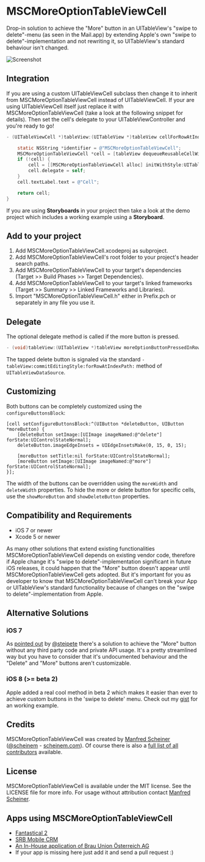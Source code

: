 MSCMoreOptionTableViewCell
==========================

Drop-in solution to achieve the "More" button in an UITableView's "swipe to delete"-menu (as seen in the Mail.app) by extending Apple's own "swipe to delete"-implementation and not rewriting it, so UITableView's standard behaviour isn't changed.

![Screenshot](https://raw.github.com/scheinem/MSCMoreOptionTableViewCell/master/MSCMoreOptionTableViewCell.png)

## Integration

If you are using a custom UITableViewCell subclass then change it to inherit from MSCMoreOptionTableViewCell instead of UITableViewCell. If your are using UITableViewCell itself just replace it with MSCMoreOptionTableViewCell (take a look at the following snippet for details). Then set the cell's delegate to your UITableViewController and you're ready to go!

```objective-c
- (UITableViewCell *)tableView:(UITableView *)tableView cellForRowAtIndexPath:(NSIndexPath *)indexPath {

    static NSString *identifier = @"MSCMoreOptionTableViewCell";
    MSCMoreOptionTableViewCell *cell = [tableView dequeueReusableCellWithIdentifier:identifier];
    if (!cell) {
        cell = [[MSCMoreOptionTableViewCell alloc] initWithStyle:UITableViewCellStyleDefault reuseIdentifier:identifier];
        cell.delegate = self;
    }
    cell.textLabel.text = @"Cell";

    return cell;
}
```

If you are using **Storyboards** in your project then take a look at the demo project which includes a working example using a **Storyboard**.

## Add to your project

1. Add MSCMoreOptionTableViewCell.xcodeproj as subproject.
2. Add MSCMoreOptionTableViewCell's root folder to your project's header search paths.
3. Add MSCMoreOptionTableViewCell to your target's dependencies (Target >> Build Phases >> Target Dependencies).
4. Add MSCMoreOptionTableViewCell to your target's linked frameworks (Target >> Summary >> Linked Frameworks and Libraries).
5. Import "MSCMoreOptionTableViewCell.h" either in Prefix.pch or separately in any file you use it.

## Delegate

The optional delegate method is called if the more button is pressed.

```objective-c
- (void)tableView:(UITableView *)tableView moreOptionButtonPressedInRowAtIndexPath:(NSIndexPath *)indexPath;
```
 
 The tapped delete button is signaled via the standard `-tableView:commitEditingStyle:forRowAtIndexPath:` method of `UITableViewDataSource`.
 
## Customizing

Both buttons can be completely customized using the `configureButtonsBlock`:

	[cell setConfigureButtonsBlock:^(UIButton *deleteButton, UIButton *moreButton) {
		[deleteButton setImage:[UIImage imageNamed:@"delete"] forState:UIControlStateNormal];
		deleteButton.imageEdgeInsets = UIEdgeInsetsMake(0, 15, 0, 15);
		
		[moreButton setTitle:nil forState:UIControlStateNormal];
		[moreButton setImage:[UIImage imageNamed:@"more"] forState:UIControlStateNormal];
	}];

The width of the buttons can be overridden using the `moreWidth` and `deleteWidth` properties.
To hide the more or delete button for specific cells, use the `showMoreButton` and `showDeleteButton` properties.

## Compatibility and Requirements

* iOS 7 or newer
* Xcode 5 or newer

As many other solutions that extend existing functionalities MSCMoreOptionTableViewCell depends on existing vendor code, therefore if Apple change it's "swipe to delete"-implementation significant in future iOS releases, it could happen that the "More" button doesn't appear until MSCMoreOptionTableViewCell gets adopted. But it's important for you as developer to know that MSCMoreOptionTableViewCell can't break your App or UITableView's standard functionality because of changes on the "swipe to delete"-implementation from Apple.

## Alternative Solutions

### iOS 7

As [pointed out](https://gist.github.com/steipete/10541433) by [@steipete](https://twitter.com/steipete) there's a solution to achieve the "More" button without any third party code and private API usage. It's a pretty streamlined way but you have to consider that it's undocumented behaviour and the "Delete" and "More" buttons aren't customizable.

### iOS 8 (>= beta 2)

Apple added a real cool method in beta 2 which makes it easier than ever to achieve custom buttons in the 'swipe to delete' menu. Check out my [gist](https://gist.github.com/scheinem/e36835db07486e9f7e64) for an working example.

## Credits

MSCMoreOptionTableViewCell was created by [Manfred Scheiner](https://github.com/scheinem/) ([@scheinem](http://twitter.com/scheinem) - [scheinem.com](http://scheinem.com)). Of course there is also a [full list of all contributors](https://github.com/scheinem/MSCMoreOptionTableViewCell/graphs/contributors) available.

## License

MSCMoreOptionTableViewCell is available under the MIT license. See the LICENSE file for more info.
For usage without attribution contact [Manfred Scheiner](mailto:sayhi@scheinem.com).

## Apps using MSCMoreOptionTableViewCell

* [Fantastical 2](http://flexibits.com/fantastical-iphone)
* [SRB Mobile CRM](http://getmobile.srb.at)
* [An In-House application of Brau Union Österreich AG](https://www.youtube.com/watch?v=DEaJwoVzAaw)
* If your app is missing here just add it and send a pull request :)
